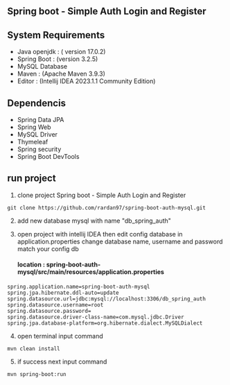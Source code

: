## Spring boot - Simple Auth Login and Register

## System Requirements
- Java openjdk : ( version 17.0.2)
- Spring Boot : (version 3.2.5)
- MySQL Database
- Maven : (Apache Maven 3.9.3)
- Editor : (Intellij IDEA 2023.1.1 Community Edition)

## Dependencis

- Spring Data JPA
- Spring Web
- MySQL Driver
- Thymeleaf
- Spring security
- Spring Boot DevTools


## run project

1. clone project Spring boot - Simple Auth Login and Register
```
git clone https://github.com/rardan97/spring-boot-auth-mysql.git
```

2. add new database mysql with name "db_spring_auth"

3. open project with intellij IDEA then edit config database in application.properties change database name, username and password match your config db

   #### location : spring-boot-auth-mysql/src/main/resources/application.properties

```
spring.application.name=spring-boot-auth-mysql
spring.jpa.hibernate.ddl-auto=update
spring.datasource.url=jdbc:mysql://localhost:3306/db_spring_auth
spring.datasource.username=root
spring.datasource.password=
spring.datasource.driver-class-name=com.mysql.jdbc.Driver
spring.jpa.database-platform=org.hibernate.dialect.MySQLDialect

```

4. open terminal input command
```
mvn clean install 
```
5. if success next input command
```
mvn spring-boot:run
```